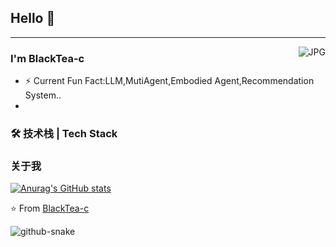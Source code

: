 ## Hello 👋

---
<img align="right" alt="JPG" src="https://i.pximg.net/img-original/img/2024/04/18/00/00/07/117930345_p0.jpg" />

### I'm BlackTea-c

- ⚡ Current Fun Fact:LLM,MutiAgent,Embodied Agent,Recommendation System..
- 

### 🛠 技术栈 | Tech Stack

### 关于我


[![Anurag's GitHub stats](https://github-readme-stats.vercel.app/api?username=BlackTea-c)](https://github.com/anuraghazra/github-readme-stats)


⭐️ From [BlackTea-c](https://github.com/BlackTea-c)

<picture>
  <source media="(prefers-color-scheme: dark)" srcset="github-snake-dark.svg" />
  <source media="(prefers-color-scheme: light)" srcset="github-snake.svg" />
  <img alt="github-snake" src="github-snake.svg" />
</picture>
